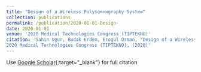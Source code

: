 ```yaml
---
title: "Design of a Wireless Polysomnography System"
collection: publications
permalink: /publication/2020-01-01-Design-
date: 2020-01-01
venue: '2020 Medical Technologies Congress (TIPTEKNO)'
citation: 'Sahin Ugur, Budak Erdem, Erogul Osman, "Design of a Wireless Polysomnography System"
2020 Medical Technologies Congress (TIPTEKNO), (2020)'
---
```

Use [Google Scholar](https://scholar.google.com/scholar?q=Design+of+a+Wireless+Polysomnography+System){:target="_blank"} for full citation